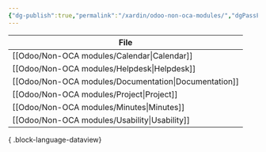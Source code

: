 ```yaml
---
{"dg-publish":true,"permalink":"/xardin/odoo-non-oca-modules/","dgPassFrontmatter":true}
---
```


| File                                                     |
| -------------------------------------------------------- |
| [[Odoo/Non-OCA modules/Calendar\|Calendar]]           |
| [[Odoo/Non-OCA modules/Helpdesk\|Helpdesk]]           |
| [[Odoo/Non-OCA modules/Documentation\|Documentation]] |
| [[Odoo/Non-OCA modules/Project\|Project]]             |
| [[Odoo/Non-OCA modules/Minutes\|Minutes]]             |
| [[Odoo/Non-OCA modules/Usability\|Usability]]         |

{ .block-language-dataview}